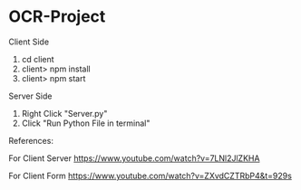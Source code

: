 # OCR-Project

Client Side

1. cd client
2. client> npm install 
3. client> npm start


Server Side

1. Right Click "Server.py" 
2. Click "Run Python File in terminal"

References:

For Client Server
https://www.youtube.com/watch?v=7LNl2JlZKHA

For Client Form
https://www.youtube.com/watch?v=ZXvdCZTRbP4&t=929s
